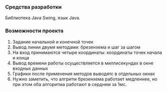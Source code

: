 ### Средства разработки
Библиотека Java Swing, язык Java.
### Возможности проекта

1. Задание начальной и конечной точек
2. Вывод линии двумя методами: брезенхема и шаг за шагом
3. На вход принимаются четыре координаты: координаты точек начала и конца
4. Вывод времени работы осуществляется в миллисекундах в окне входных данных
5. Графики после применения методов выводятс в отдельных окнах
6. Нужно заметить, что алгритм брезенхема работает медленнее, но при этом оба алгоритма работают в серднем за 1мс. 
